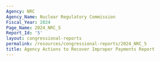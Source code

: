 ```yaml
---
Agency: NRC
Agency_Name: Nuclear Regulatory Commission
Fiscal_Year: 2024
Page_Name: 2024_NRC_5
Report_Id: '5'
layout: congressional-reports
permalink: /resources/congressional-reports/2024_NRC_5
title: Agency Actions to Recover Improper Payments Report
---
```

